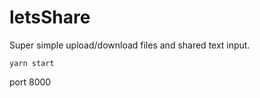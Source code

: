 # letsShare  

Super simple upload/download files and shared text input.  

`yarn start`

port 8000
